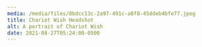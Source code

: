 ```yaml
---
media: /media/files/8bdcc13c-2a97-491c-a8f8-45ddeb4bfe77.jpeg
title: Chariot Wish Headshot
alt: A portrait of Chariot Wish
date: 2021-08-27T05:24:00-0500
---
```

